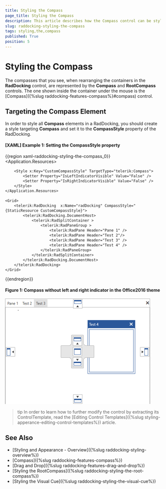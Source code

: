 ```yaml
---
title: Styling the Compass
page_title: Styling the Compass
description: This article describes how the Compass control can be styled. 
slug: raddocking-styling-the-compass
tags: styling,the,compass
published: True
position: 5
---
```


# Styling the Compass

The compasses that you see, when rearranging the containers in the __RadDocking__ control, are represented by the __Compass__ and __RootCompass__ controls. The one shown inside the container under the mouse is the [Compass]({%slug raddocking-features-compass%}#compass) control.

## Targeting the Compass Element

In order to style all __Compass__ elements in a RadDocking, you should create a style targeting __Compass__ and set it to the __CompassStyle__ property of the RadDocking.

#### __[XAML] Example 1: Setting the CompassStyle property__

{{region xaml-raddocking-styling-the-compass_0}}
	<Application.Resources>
		<!-- If you are using the NoXaml binaries, you will have to base the style on the default one for the theme like so: 
		<Style x:Key="CustomCompassStyle" TargetType="telerik:Compass" BasedOn="{StaticResource CompassStyle}">-->
		
		<Style x:Key="CustomCompassStyle" TargetType="telerik:Compass">
			<Setter Property="IsLeftIndicatorVisible" Value="False" />
			<Setter Property="IsRightIndicatorVisible" Value="False" />
		</Style>
	</Application.Resources>

	<Grid>
        <telerik:RadDocking  x:Name="radDocking" CompassStyle="{StaticResource CustomCompassStyle}">
            <telerik:RadDocking.DocumentHost>
                <telerik:RadSplitContainer >
                    <telerik:RadPaneGroup >
                        <telerik:RadPane Header="Pane 1" />
                        <telerik:RadPane Header="Test 2"/>
                        <telerik:RadPane Header="Test 3" />
                        <telerik:RadPane Header="Test 4" />
                    </telerik:RadPaneGroup>
                </telerik:RadSplitContainer>
            </telerik:RadDocking.DocumentHost>
        </telerik:RadDocking>
    </Grid>
{{endregion}}

#### __Figure 1: Compass without left and right indicator in the Office2016 theme__
![Compass without left and right indicator](images/RadDocking_Compass_CompassStyle.png)

>tip In order to learn how to further modify the control by extracting its ControlTemplate, read the [Editing Control Templates]({%slug styling-apperance-editing-control-templates%}) article.

## See Also
 * [Styling and Appearance - Overview]({%slug raddocking-styling-overview%})
 * [Compass]({%slug raddocking-features-compass%})
 * [Drag and Drop]({%slug raddocking-features-drag-and-drop%})
 * [Styling the RootCompass]({%slug raddocking-styling-the-root-compass%})
 * [Styling the Visual Cue]({%slug raddocking-styling-the-visual-cue%})
